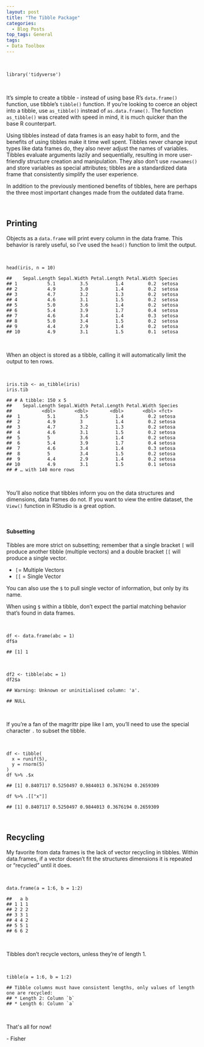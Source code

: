 ```yaml
---
layout: post
title: "The Tibble Package"
categories:
  - Blog Posts
top_tags: General
tags:
- Data Toolbox
---
```


<br>

    library('tidyverse') 

<br>

It’s simple to create a tibble - instead of using base R’s
`data.frame()` function, use tibble’s `tibble()` function. If you’re
looking to coerce an object into a tibble, use `as_tibble()` instead of
`as.data.frame()`. The function `as_tibble()` was created with speed in
mind, it is much quicker than the base R counterpart.

Using tibbles instead of data frames is an easy habit to form, and the
benefits of using tibbles make it time well spent. Tibbles never change
input types like data frames do, they also never adjust the names of
variables. Tibbles evaluate arguments lazily and sequentially, resulting
in more user-friendly structure creation and manipulation. They also
don’t use `rownames()` and store variables as special attributes;
tibbles are a standardized data frame that consistently simplify the
user experience.

In addition to the previously mentioned benefits of tibbles, here are
perhaps the three most important changes made from the outdated data
frame.

<br>

## Printing

Objects as a `data.frame` will print every column in the data frame.
This behavior is rarely useful, so I’ve used the `head()` function to
limit the output.

<br>

    head(iris, n = 10)

    ##    Sepal.Length Sepal.Width Petal.Length Petal.Width Species
    ## 1           5.1         3.5          1.4         0.2  setosa
    ## 2           4.9         3.0          1.4         0.2  setosa
    ## 3           4.7         3.2          1.3         0.2  setosa
    ## 4           4.6         3.1          1.5         0.2  setosa
    ## 5           5.0         3.6          1.4         0.2  setosa
    ## 6           5.4         3.9          1.7         0.4  setosa
    ## 7           4.6         3.4          1.4         0.3  setosa
    ## 8           5.0         3.4          1.5         0.2  setosa
    ## 9           4.4         2.9          1.4         0.2  setosa
    ## 10          4.9         3.1          1.5         0.1  setosa

<br>

When an object is stored as a tibble, calling it will automatically
limit the output to ten rows.

<br>

    iris.tib <- as_tibble(iris)
    iris.tib

    ## # A tibble: 150 x 5
    ##    Sepal.Length Sepal.Width Petal.Length Petal.Width Species
    ##           <dbl>       <dbl>        <dbl>       <dbl> <fct>  
    ##  1          5.1         3.5          1.4         0.2 setosa 
    ##  2          4.9         3            1.4         0.2 setosa 
    ##  3          4.7         3.2          1.3         0.2 setosa 
    ##  4          4.6         3.1          1.5         0.2 setosa 
    ##  5          5           3.6          1.4         0.2 setosa 
    ##  6          5.4         3.9          1.7         0.4 setosa 
    ##  7          4.6         3.4          1.4         0.3 setosa 
    ##  8          5           3.4          1.5         0.2 setosa 
    ##  9          4.4         2.9          1.4         0.2 setosa 
    ## 10          4.9         3.1          1.5         0.1 setosa 
    ## # … with 140 more rows

<br>

You’ll also notice that tibbles inform you on the data structures and
dimensions, data frames do not. If you want to view the entire dataset,
the `View()` function in RStudio is a great option.

<br>

#### Subsetting

Tibbles are more strict on subsetting; remember that a single bracket
`[` will produce another tibble (multiple vectors) and a double bracket
`[[` will produce a single vector.

-   `[`= Multiple Vectors
-   `[[` = Single Vector

You can also use the `$` to pull single vector of information, but only
by its name.

When using `$` within a tibble, don’t expect the partial matching
behavior that’s found in data frames.

<br>

    df <- data.frame(abc = 1)
    df$a

    ## [1] 1

<br>

    df2 <- tibble(abc = 1)
    df2$a

    ## Warning: Unknown or uninitialised column: 'a'.

    ## NULL

<br>

If you’re a fan of the magrittr pipe like I am, you’ll need to use the
special character `.` to subset the tibble.

<br>

    df <- tibble(
      x = runif(5),
      y = rnorm(5)
    )
    df %>% .$x

    ## [1] 0.8407117 0.5250497 0.9844013 0.3676194 0.2659309

    df %>% .[["x"]]

    ## [1] 0.8407117 0.5250497 0.9844013 0.3676194 0.2659309

<br>

## Recycling

My favorite from data frames is the lack of vector recycling in tibbles.
Within data.frames, if a vector doesn’t fit the structures dimensions it
is repeated or “recycled” until it does.

<br>

    data.frame(a = 1:6, b = 1:2)

    ##   a b
    ## 1 1 1
    ## 2 2 2
    ## 3 3 1
    ## 4 4 2
    ## 5 5 1
    ## 6 6 2

<br>

Tibbles don’t recycle vectors, unless they’re of length 1.

<br>

    tibble(a = 1:6, b = 1:2)

    ## Tibble columns must have consistent lengths, only values of length one are recycled:
    ## * Length 2: Column `b`
    ## * Length 6: Column `a`

<br>

That's all for now!

\- Fisher

<br>
<br>
